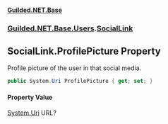
#### [Guilded.NET.Base](index 'index')
### [Guilded.NET.Base.Users](index#Guilded_NET_Base_Users 'Guilded.NET.Base.Users').[SocialLink](SocialLink 'Guilded.NET.Base.Users.SocialLink')
## SocialLink.ProfilePicture Property
Profile picture of the user in that social media.  
```csharp
public System.Uri ProfilePicture { get; set; }
```

#### Property Value
[System.Uri](https://docs.microsoft.com/en-us/dotnet/api/System.Uri 'System.Uri')
URL?
